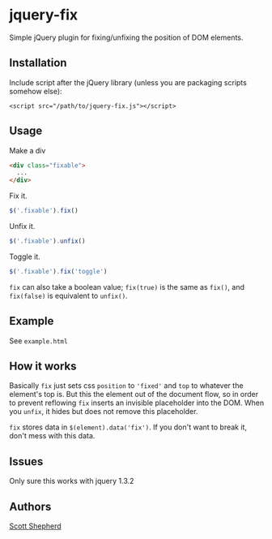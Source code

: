 # jquery-fix

Simple jQuery plugin for fixing/unfixing the position of DOM elements.

## Installation

Include script after the jQuery library (unless you are packaging scripts somehow else):

    <script src="/path/to/jquery-fix.js"></script>

## Usage

Make a div

```html
<div class="fixable">
  ...
</div>
```

Fix it.

```javascript
$('.fixable').fix()
```

Unfix it.

```javascript
$('.fixable').unfix()
```

Toggle it.
```javascript
$('.fixable').fix('toggle')
```

`fix` can also take a boolean value; `fix(true)` is the same as `fix()`, and `fix(false)` is equivalent to `unfix()`.

## Example

See `example.html`

## How it works

Basically `fix` just sets css `position` to `'fixed'` and `top` to whatever the element's top is. But this the element out of the document flow, so in order to prevent reflowing `fix` inserts an invisible placeholder into the DOM. When you `unfix`, it hides but does not remove this placeholder.

`fix` stores data in `$(element).data('fix')`. If you don't want to break it, don't mess with this data.

## Issues

Only sure this works with jquery 1.3.2

## Authors

[Scott Shepherd](https://github.com/dr-skot)
